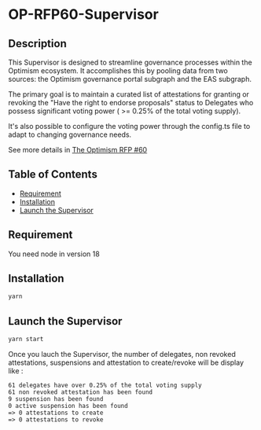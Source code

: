 # OP-RFP60-Supervisor

## Description 

This Supervisor is designed to streamline governance processes within the Optimism ecosystem.
It accomplishes this by pooling data from two sources: the Optimism governance portal subgraph and the EAS subgraph. 

The primary goal is to maintain a curated list of attestations for granting or revoking the "Have the right to endorse proposals" status to Delegates who possess significant voting power ( >= 0.25% of the total voting supply).

It's also possible to configure the voting power through the config.ts file to adapt to changing governance needs.


See more details in [The Optimism RFP #60](https://github.com/ethereum-optimism/ecosystem-contributions/issues/60)

## Table of Contents
- [Requirement](#requirement)
- [Installation](#Installation)
- [Launch the Supervisor](#launchthesupervisor)

## Requirement

You need node in version 18

## Installation

```sh
yarn
```

## Launch the Supervisor

```sh
yarn start
```

Once you lauch the Supervisor, the number of delegates, non revoked attestations, suspensions and attestation to create/revoke will be display like :

```shell
61 delegates have over 0.25% of the total voting supply
61 non revoked attestation has been found
9 suspension has been found
0 active suspension has been found
=> 0 attestations to create
=> 0 attestations to revoke
```


